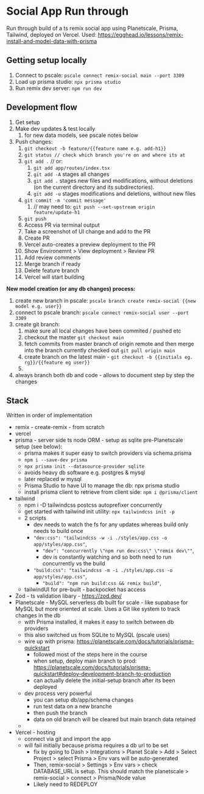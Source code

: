 # Social App Run through
Run through build of a ts remix social app using Planetscale, Prisma, Tailwind, deployed on Vercel.
Used: https://egghead.io/lessons/remix-install-and-model-data-with-prisma

## Getting setup locally
1. Connect to pscale: `pscale connect remix-social main --port 3309`
2. Load up prisma studio: `npx prisma studio`
3. Run remix dev server: `npm run dev`

## Development flow
1. Get setup
2. Make dev updates & test locally
   1. for new data models, see pscale notes below
3. Push changes:
   1. `git checkout -b feature/{{feature name e.g. add-h1}}`
   2. `git status // check which branch you're on and where its at`
   3. `git add .` // or:
      1. `git add app/routes/index.tsx`
      2. `git add -A` stages all changes
      3. `git add .` stages new files and modifications, without deletions (on the current directory and its subdirectories).
      4. `git add -u` stages modifications and deletions, without new files
   4. `git commit -m 'commit message'`
      1. // may need to: `git push --set-upstream origin feature/update-h1`
   5. `git push`
   6. Access PR via terminal output
   7. Take a screenshot of UI change and add to the PR
   8. Create PR
   9. Vercel auto-creates a preview deployment to the PR
   10. Show Environemnt > View deployment > Review PR
   11. Add review comments
   12. Merge branch if ready
   13. Delete feature branch
   14. Vercel will start building

**New model creation (or any db changes) process:**
   1. create new branch in pscale: `pscale branch create remix-social {{new model e.g. user}}`
   2. connect to pscale branch: `pscale connect remix-social user --port 3309`
   3. create git branch: 
      1. make  sure all local changes have been commited / pushed etc
      2. checkout the master `git checkout main` 
      3. fetch commits from master branch of origin remote and then merge into the branch currently checked out `git pull origin main`
      4. create branch on the latest main - `git checkout -b {{initials eg. rg}}/{{feature eg user}}`
      5. 
   4. always branch both db and code - allows to document step by step the changes

## Stack
Written in order of implementation
- remix - create-remix - from scratch
- vercel
- prisma - server side ts node ORM - setup as sqlite pre-Planetscale setup (see below): 
  - prisma makes it super easy to switch providers via schema.prisma
  - `npm i --save-dev prisma`
  - `npx prisma init --datasource-provider sqlite`
  - avoids heavy db software e.g. postgres & mysql
  - later replaced w mysql 
  - Prisma Studio to have UI to manage the db: npx prisma studio
  - install prisma client to retrieve from client side: `npm i @prisma/client`
- tailwind
  - npm i -D tailwindcss postcss autoprefixer concurrently
  - get started with tailwind init utility: `npx tailwindcss init -p`
  - 2 scripts
    - dev needs to watch the fs for any updates whereas build only needs to build once
    - `"dev:css": "tailwindcss -w -i ./styles/app.css -o app/styles/app.css"`,
      - `"dev": "concurrently \"npm run dev:css\" \"remix dev\""`,
      - dev is constantly watching and so both need to run concurrently vs the build
    - `"build:css": "tailwindcss -m -i ./styles/app.css -o app/styles/app.css"`,
      - `"build": "npm run build:css && remix build"`,
  - tailwindUI for pre-built - backpocket has access
- Zod - ts validation libary - https://zod.dev/
- Planetscale - MySQL serverless db built for scale - like supabase for MySQL but more oriented at scale. Uses a Git like system to track changes in the db
  - with Prisma installed, it makes it easy to switch between db providers
  - this also switched us from SQLite to MySQL (pscale uses)
  - wire up with prisma: https://planetscale.com/docs/tutorials/prisma-quickstart
    - followed most of the steps here in the course
    - when setup, deploy main branch to prod: https://planetscale.com/docs/tutorials/prisma-quickstart#deploy-development-branch-to-production
    - can actually delete the initial-setup branch after its been deployed
  - dev process very powerful
    - you can setup db/app/schema changes
    - run test data on a new branche
    - then push the branch
    - data on old branch will be cleared but main branch data retained
  - 
- Vercel - hosting
  - connect via git and import the app
  - will fail initially because prisma requires a db url to be set
    - fix by going to Dash > Integrations > Planet Scale > Add > Select Project > select Prisma > Env vars will be auto-generated
    - Then, remix-social > Settings > Env vars > check DATABASE_URL is setup. This should match the planetscale > remix-social > connect > Prisma/Node value
    - Likely need to REDEPLOY